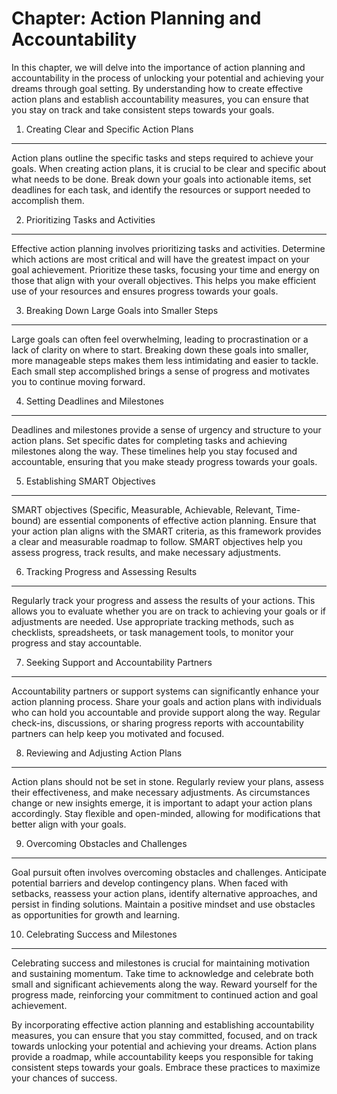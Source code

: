 Chapter: Action Planning and Accountability
===========================================

In this chapter, we will delve into the importance of action planning and accountability in the process of unlocking your potential and achieving your dreams through goal setting. By understanding how to create effective action plans and establish accountability measures, you can ensure that you stay on track and take consistent steps towards your goals.

1. Creating Clear and Specific Action Plans
-------------------------------------------

Action plans outline the specific tasks and steps required to achieve your goals. When creating action plans, it is crucial to be clear and specific about what needs to be done. Break down your goals into actionable items, set deadlines for each task, and identify the resources or support needed to accomplish them.

2. Prioritizing Tasks and Activities
------------------------------------

Effective action planning involves prioritizing tasks and activities. Determine which actions are most critical and will have the greatest impact on your goal achievement. Prioritize these tasks, focusing your time and energy on those that align with your overall objectives. This helps you make efficient use of your resources and ensures progress towards your goals.

3. Breaking Down Large Goals into Smaller Steps
-----------------------------------------------

Large goals can often feel overwhelming, leading to procrastination or a lack of clarity on where to start. Breaking down these goals into smaller, more manageable steps makes them less intimidating and easier to tackle. Each small step accomplished brings a sense of progress and motivates you to continue moving forward.

4. Setting Deadlines and Milestones
-----------------------------------

Deadlines and milestones provide a sense of urgency and structure to your action plans. Set specific dates for completing tasks and achieving milestones along the way. These timelines help you stay focused and accountable, ensuring that you make steady progress towards your goals.

5. Establishing SMART Objectives
--------------------------------

SMART objectives (Specific, Measurable, Achievable, Relevant, Time-bound) are essential components of effective action planning. Ensure that your action plan aligns with the SMART criteria, as this framework provides a clear and measurable roadmap to follow. SMART objectives help you assess progress, track results, and make necessary adjustments.

6. Tracking Progress and Assessing Results
------------------------------------------

Regularly track your progress and assess the results of your actions. This allows you to evaluate whether you are on track to achieving your goals or if adjustments are needed. Use appropriate tracking methods, such as checklists, spreadsheets, or task management tools, to monitor your progress and stay accountable.

7. Seeking Support and Accountability Partners
----------------------------------------------

Accountability partners or support systems can significantly enhance your action planning process. Share your goals and action plans with individuals who can hold you accountable and provide support along the way. Regular check-ins, discussions, or sharing progress reports with accountability partners can help keep you motivated and focused.

8. Reviewing and Adjusting Action Plans
---------------------------------------

Action plans should not be set in stone. Regularly review your plans, assess their effectiveness, and make necessary adjustments. As circumstances change or new insights emerge, it is important to adapt your action plans accordingly. Stay flexible and open-minded, allowing for modifications that better align with your goals.

9. Overcoming Obstacles and Challenges
--------------------------------------

Goal pursuit often involves overcoming obstacles and challenges. Anticipate potential barriers and develop contingency plans. When faced with setbacks, reassess your action plans, identify alternative approaches, and persist in finding solutions. Maintain a positive mindset and use obstacles as opportunities for growth and learning.

10. Celebrating Success and Milestones
--------------------------------------

Celebrating success and milestones is crucial for maintaining motivation and sustaining momentum. Take time to acknowledge and celebrate both small and significant achievements along the way. Reward yourself for the progress made, reinforcing your commitment to continued action and goal achievement.

By incorporating effective action planning and establishing accountability measures, you can ensure that you stay committed, focused, and on track towards unlocking your potential and achieving your dreams. Action plans provide a roadmap, while accountability keeps you responsible for taking consistent steps towards your goals. Embrace these practices to maximize your chances of success.
